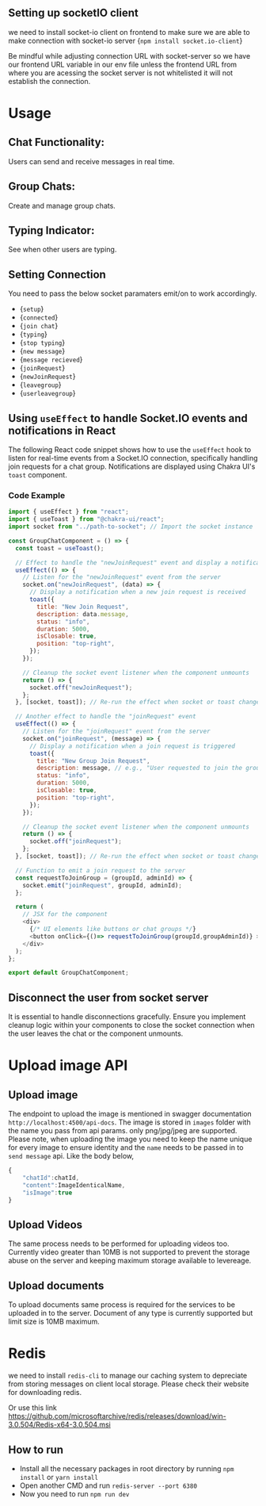 ## Setting up socketIO client
we need to install socket-io client on frontend to make sure we are able to make connection with socket-io server {`npm install socket.io-client`}

Be mindful while adjusting connection URL with socket-server so we have our frontend URL variable in our env file unless the frontend URL from where you are acessing the socket server is not whitelisted it will not establish the connection.

# Usage
## Chat Functionality: 
Users can send and receive messages in real time.
## Group Chats: 
Create and manage group chats.
## Typing Indicator: 
See when other users are typing.

## Setting Connection
You need to pass the below socket paramaters emit/on to work accordingly. 

- {`setup`}
- {`connected`}
- {`join chat`}
- {`typing`}
- {`stop typing`}
- {`new message`}
- {`message recieved`}
- {`joinRequest`}
- {`newJoinRequest`}
- {`leavegroup`}
- {`userleavegroup`}


## Using `useEffect` to handle Socket.IO events and notifications in React

The following React code snippet shows how to use the `useEffect` hook to listen for real-time events from a Socket.IO connection, specifically handling join requests for a chat group. Notifications are displayed using Chakra UI's `toast` component.

### Code Example

```javascript
import { useEffect } from "react";
import { useToast } from "@chakra-ui/react";
import socket from "../path-to-socket"; // Import the socket instance

const GroupChatComponent = () => {
  const toast = useToast();

  // Effect to handle the "newJoinRequest" event and display a notification
  useEffect(() => {
    // Listen for the "newJoinRequest" event from the server
    socket.on("newJoinRequest", (data) => {
      // Display a notification when a new join request is received
      toast({
        title: "New Join Request",
        description: data.message,
        status: "info",
        duration: 5000,
        isClosable: true,
        position: "top-right",
      });
    });

    // Cleanup the socket event listener when the component unmounts
    return () => {
      socket.off("newJoinRequest");
    };
  }, [socket, toast]); // Re-run the effect when socket or toast changes

  // Another effect to handle the "joinRequest" event
  useEffect(() => {
    // Listen for the "joinRequest" event from the server
    socket.on("joinRequest", (message) => {
      // Display a notification when a join request is triggered
      toast({
        title: "New Group Join Request",
        description: message, // e.g., "User requested to join the group"
        status: "info",
        duration: 5000,
        isClosable: true,
        position: "top-right",
      });
    });

    // Cleanup the socket event listener when the component unmounts
    return () => {
      socket.off("joinRequest");
    };
  }, [socket, toast]); // Re-run the effect when socket or toast changes

  // Function to emit a join request to the server
  const requestToJoinGroup = (groupId, adminId) => {
    socket.emit("joinRequest", groupId, adminId);
  };

  return (
    // JSX for the component
    <div>
      {/* UI elements like buttons or chat groups */}
      <button onClick={()=> requestToJoinGroup(groupId,groupAdminId)} >Join the group</button>
    </div>
  );
};

export default GroupChatComponent;
```


## Disconnect the user from socket server
It is essential to handle disconnections gracefully. Ensure you implement cleanup logic within your components to close the socket connection when the user leaves the chat or the component unmounts.

# Upload image API

## Upload image
The endpoint to upload the image is mentioned in swagger documentation `http://localhost:4500/api-docs`.
The image is stored in `images` folder with the name you pass from api params. only png/jpg/jpeg are supported.
Please note, when uploading the image you need to keep the name unique for every image to ensure identity and the `name` needs to be passed in to `send message` api. Like the body below,
```javascript
{
    "chatId":chatId,
    "content":ImageIdenticalName,
    "isImage":true
}
```

## Upload Videos
The same process needs to be performed for uploading videos too. Currently video greater than 10MB is not supported to prevent the storage abuse on the server and keeping maximum storage available to levereage.

## Upload documents
To upload documents same process is required for the services to be uploaded in to the server. Document of any type is currently supported but limit size is 10MB maximum. 

# Redis 
we need to install `redis-cli` to manage our caching system to depreciate from storing messages on client local storage. Please check their website for downloading redis.

Or use this link
https://github.com/microsoftarchive/redis/releases/download/win-3.0.504/Redis-x64-3.0.504.msi

## How to run
- Install all the necessary packages in root directory by running `npm install` or `yarn install`
- Open another CMD and run `redis-server --port 6380`
- Now you need to run `npm run dev`



